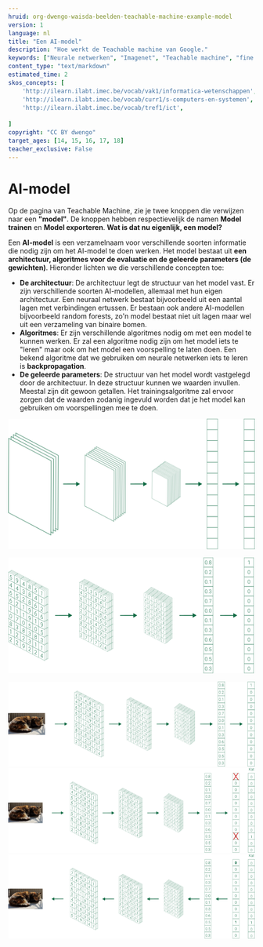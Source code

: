 ```yaml
---
hruid: org-dwengo-waisda-beelden-teachable-machine-example-model
version: 1
language: nl
title: "Een AI-model"
description: "Hoe werkt de Teachable machine van Google."
keywords: ["Neurale netwerken", "Imagenet", "Teachable machine", "fine tuning"]
content_type: "text/markdown"
estimated_time: 2
skos_concepts: [
    'http://ilearn.ilabt.imec.be/vocab/vak1/informatica-wetenschappen', 
    'http://ilearn.ilabt.imec.be/vocab/curr1/s-computers-en-systemen',
    'http://ilearn.ilabt.imec.be/vocab/tref1/ict',

]
copyright: "CC BY dwengo"
target_ages: [14, 15, 16, 17, 18]
teacher_exclusive: False
---
```


# AI-model

Op de pagina van Teachable Machine, zie je twee knoppen die verwijzen naar een **"model"**. De knoppen hebben respectievelijk de namen **Model trainen** en **Model exporteren**. **Wat is dat nu eigenlijk, een model?**

Een **AI-model** is een verzamelnaam voor verschillende soorten informatie die nodig zijn om het AI-model te doen werken. Het model bestaat uit **een architectuur, algoritmes voor de evaluatie en de geleerde parameters (de gewichten)**. Hieronder lichten we die verschillende concepten toe:

* **De architectuur**: De architectuur legt de structuur van het model vast. Er zijn verschillende soorten AI-modellen, allemaal met hun eigen architectuur. Een neuraal netwerk bestaat bijvoorbeeld uit een aantal lagen met verbindingen ertussen. Er bestaan ook andere AI-modellen bijvoorbeeld random forests, zo'n model bestaat niet uit lagen maar wel uit een verzameling van binaire bomen.
* **Algoritmes**: Er zijn verschillende algoritmes nodig om met een model te kunnen werken. Er zal een algoritme nodig zijn om het model iets te "leren" maar ook om het model een voorspelling te laten doen. Een bekend algoritme dat we gebruiken om neurale netwerken iets te leren is **backpropagation**.
* **De geleerde parameters**: De structuur van het model wordt vastgelegd door de architectuur. In deze structuur kunnen we waarden invullen. Meestal zijn dit gewoon getallen. Het trainingsalgoritme zal ervoor zorgen dat de waarden zodanig ingevuld worden dat je het model kan gebruiken om voorspellingen mee te doen.

![Voorbeeldarchtectuur van een neuraal netwerk.](images/nn_architecture_simple.png)

![Voorbeeld van de gewichten in een neuraal netwerk](images/nn_architecture_weights.png)

![Voorbeeld van agoritme van een neuraal netwerk](images/nn_architecture_algo_1.png)
![Voorbeeld van agoritme van een neuraal netwerk](images/nn_architecture_algo2.png)
![Voorbeeld van agoritme van een neuraal netwerk](images/nn_architecture_weights_algo3.png)
